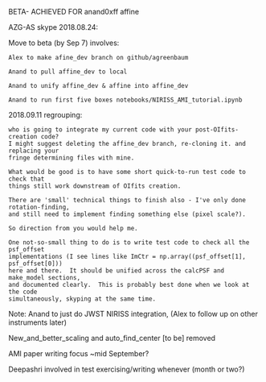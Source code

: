BETA- ACHIEVED FOR anand0xff affine

AZG-AS skype 2018.08.24:

Move to beta (by Sep 7) involves:

	Alex to make afine_dev branch on github/agreenbaum
	
	Anand to pull affine_dev to local
	
	Anand to unify affine_dev & affine into affine_dev
	
	Anand to run first five boxes notebooks/NIRISS_AMI_tutorial.ipynb

2018.09.11 regrouping:

	who is going to integrate my current code with your post-OIfits-creation code?  
	I might suggest deleting the affine_dev branch, re-cloning it. and replacing your
	fringe determining files with mine.  
	
	What would be good is to have some short quick-to-run test code to check that
	things still work downstream of OIfits creation. 

	There are 'small' technical things to finish also - I've only done rotation-finding,
	and still need to implement finding something else (pixel scale?). 

	So direction from you would help me. 

	One not-so-small thing to do is to write test code to check all the psf_offset
	implementations (I see lines like ImCtr = np.array((psf_offset[1], psf_offset[0]))
	here and there.  It should be unified across the calcPSF and make_model sections,
	and documented clearly.  This is probably best done when we look at the code
	simultaneously, skyping at the same time.


Note: Anand to just do JWST NIRISS integration, 
(Alex to follow up on other instruments later)

New_and_better_scaling and auto_find_center [to be] removed 

AMI paper writing focus ~mid September?

Deepashri involved in test exercising/writing whenever (month or two?)
